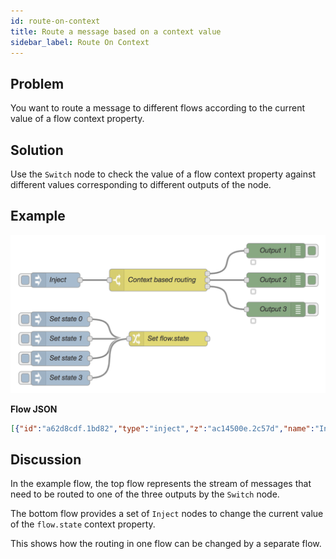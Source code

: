 ```yaml
---
id: route-on-context
title: Route a message based on a context value
sidebar_label: Route On Context
---
```


## Problem

You want to route a message to different flows according to the current value
of a flow context property.

## Solution

Use the <code class="node">Switch</code> node to check the value of a flow context
property against different values corresponding to different outputs of the node.

## Example

![](../assets/flowControl/route-on-context.png)

<b>Flow JSON</b>

```json
[{"id":"a62d8cdf.1bd82","type":"inject","z":"ac14500e.2c57d","name":"Inject","topic":"","payload":"","payloadType":"date","repeat":"","crontab":"","once":false,"onceDelay":0.1,"x":110,"y":600,"wires":[["b8bbbc41.f272"]]},{"id":"b8bbbc41.f272","type":"switch","z":"ac14500e.2c57d","name":"Context based routing","property":"state","propertyType":"flow","rules":[{"t":"eq","v":"1","vt":"num"},{"t":"eq","v":"2","vt":"num"},{"t":"eq","v":"3","vt":"num"}],"checkall":"true","repair":false,"outputs":3,"x":320,"y":600,"wires":[["9aa9c6b2.18a8e8"],["6ba4ec46.476794"],["a2e806c8.ffa168"]]},{"id":"9aa9c6b2.18a8e8","type":"debug","z":"ac14500e.2c57d","name":"Output 1","active":true,"tosidebar":true,"console":false,"tostatus":true,"complete":"payload","targetType":"msg","x":560,"y":540,"wires":[]},{"id":"6ba4ec46.476794","type":"debug","z":"ac14500e.2c57d","name":"Output 2","active":true,"tosidebar":true,"console":false,"tostatus":true,"complete":"payload","targetType":"msg","x":560,"y":600,"wires":[]},{"id":"a2e806c8.ffa168","type":"debug","z":"ac14500e.2c57d","name":"Output 3","active":true,"tosidebar":true,"console":false,"tostatus":true,"complete":"payload","targetType":"msg","x":560,"y":660,"wires":[]},{"id":"8aabdb51.e8b538","type":"inject","z":"ac14500e.2c57d","name":"Set state 0","topic":"","payload":"0","payloadType":"num","repeat":"","crontab":"","once":false,"onceDelay":0.1,"x":120,"y":680,"wires":[["e46083e4.1f17b"]]},{"id":"d1722dee.48db4","type":"inject","z":"ac14500e.2c57d","name":"Set state 1","topic":"","payload":"1","payloadType":"num","repeat":"","crontab":"","once":false,"onceDelay":0.1,"x":120,"y":720,"wires":[["e46083e4.1f17b"]]},{"id":"4bdb08de.706328","type":"inject","z":"ac14500e.2c57d","name":"Set state 2","topic":"","payload":"2","payloadType":"num","repeat":"","crontab":"","once":false,"onceDelay":0.1,"x":120,"y":760,"wires":[["e46083e4.1f17b"]]},{"id":"220ce0a6.cf81e","type":"inject","z":"ac14500e.2c57d","name":"Set state 3","topic":"","payload":"3","payloadType":"num","repeat":"","crontab":"","once":false,"onceDelay":0.1,"x":120,"y":800,"wires":[["e46083e4.1f17b"]]},{"id":"e46083e4.1f17b","type":"change","z":"ac14500e.2c57d","name":"Set flow.state","rules":[{"t":"set","p":"state","pt":"flow","to":"payload","tot":"msg"}],"action":"","property":"","from":"","to":"","reg":false,"x":340,"y":720,"wires":[[]]}]
```


## Discussion

In the example flow, the top flow represents the stream of messages that need to be
routed to one of the three outputs by the <code class="node">Switch</code> node.

The bottom flow provides a set of <code class="node">Inject</code> nodes to change
the current value of the `flow.state` context property.

This shows how the routing in one flow can be changed by a separate flow.
